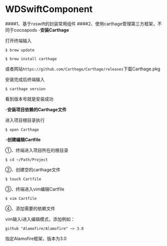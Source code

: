 # WDSwiftComponent
####1、基于rxswift的封装常用组件
####2、使用carthage管理第三方框架，不同于cocoapods
-**安装Carthage**

打开终端输入

`$ brew update`

`$ brew install carthage`

或者网站`https://github.com/Carthage/Carthage/releases`下载Carthage.pkg

安装完成后终端输入

`$ carthage version`

看到版本号就是安装成功

-**安装项目依赖的Carthage文件**

进入项目根目录执行

`$ open Carthage`

-**创建编辑Cartfile**

①、终端进入项目所在的根目录

`$ cd ~/Path/Project`

②、创建空的carthage文件

`$ touch Cartfile`

③、终端进入vim编辑Cartfile

`$ vim Cartfile `

④、添加需要的依赖文件

vim输入i进入编辑模式，添加例如：

`github "Alamofire/Alamofire" ~> 3.0`

指定Alamofire框架，版本为3.0
